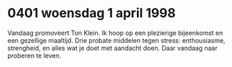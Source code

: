 # 0401 woensdag 1 april 1998
Vandaag promoveert Ton Klein. Ik hoop op een plezierige bijeenkomst en een gezellige maaltijd. Drie probate middelen tegen stress: enthousiasme, strengheid, en alles wat je doet met aandacht doen. Daar vandaag naar proberen te leven.
